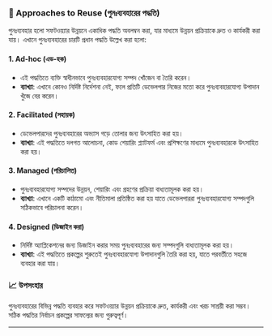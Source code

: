 
### 🔄 Approaches to Reuse (পুনঃব্যবহারের পদ্ধতি)

পুনঃব্যবহার হলো সফটওয়্যার উন্নয়নে একাধিক পদ্ধতি অবলম্বন করা, যার মাধ্যমে উন্নয়ন প্রক্রিয়াকে দ্রুত ও কার্যকরী করা যায়। এখানে পুনঃব্যবহারের চারটি প্রধান পদ্ধতি উল্লেখ করা হলো:

#### 1. **Ad-hoc (এড-হক)**
   - এই পদ্ধতিতে ব্যক্তি স্বাধীনভাবে পুনঃব্যবহারযোগ্য সম্পদ খোঁজেন বা তৈরি করেন। 
   - **ব্যাখ্যা**: এখানে কোনও নির্দিষ্ট নির্দেশনা নেই, ফলে প্রতিটি ডেভেলপার নিজের মতো করে পুনঃব্যবহারযোগ্য উপাদান খুঁজে বের করেন। 

#### 2. **Facilitated (সহায়ক)**
   - ডেভেলপারদের পুনঃব্যবহারের অভ্যাস গড়ে তোলার জন্য উৎসাহিত করা হয়।
   - **ব্যাখ্যা**: এই পদ্ধতিতে দলগত আলোচনা, কোড শেয়ারিং প্ল্যাটফর্ম এবং প্রশিক্ষণের মাধ্যমে পুনঃব্যবহারকে উৎসাহিত করা হয়।

#### 3. **Managed (পরিচালিত)**
   - পুনঃব্যবহারযোগ্য সম্পদের উন্নয়ন, শেয়ারিং এবং গ্রহণের প্রক্রিয়া বাধ্যতামূলক করা হয়।
   - **ব্যাখ্যা**: এখানে একটি কাঠামো এবং নীতিমালা প্রতিষ্ঠিত করা হয় যাতে ডেভেলপাররা পুনঃব্যবহারযোগ্য সম্পদগুলি সঠিকভাবে পরিচালনা করেন।

#### 4. **Designed (ডিজাইন করা)**
   - নির্দিষ্ট অ্যাপ্লিকেশনের জন্য ডিজাইন করার সময় পুনঃব্যবহারের জন্য সম্পদগুলি বাধ্যতামূলক করা হয়।
   - **ব্যাখ্যা**: এই পদ্ধতিতে প্রকল্পের শুরুতেই পুনঃব্যবহারযোগ্য উপাদানগুলি তৈরি করা হয়, যাতে পরবর্তীতে সহজে ব্যবহার করা যায়।

### 📈 উপসংহার
পুনঃব্যবহারের বিভিন্ন পদ্ধতি ব্যবহার করে সফটওয়্যার উন্নয়ন প্রক্রিয়াকে দ্রুত, কার্যকরী এবং খরচ সাশ্রয়ী করা সম্ভব। সঠিক পদ্ধতির নির্বাচন প্রকল্পের সাফল্যের জন্য গুরুত্বপূর্ণ।

---
